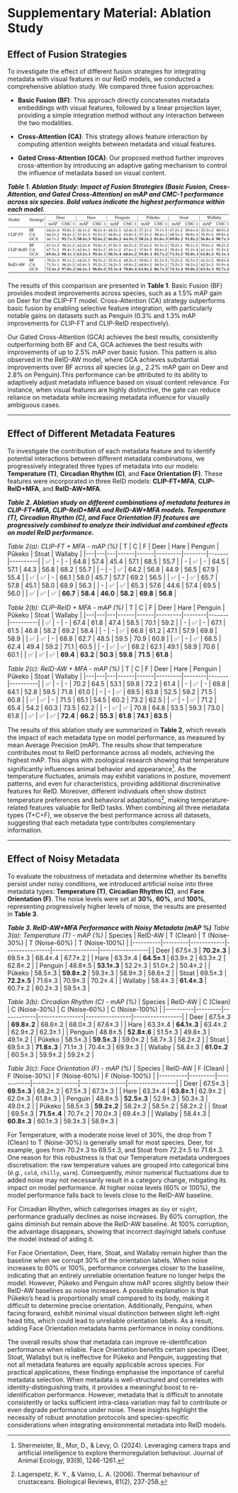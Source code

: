 # Supplementary Material: Ablation Study
## **Effect of Fusion Strategies**
To investigate the effect of different fusion strategies for integrating metadata with visual features in our ReID models, we conducted a comprehensive ablation study. We compared three fusion approaches:

- **Basic Fusion (BF)**: This approach directly concatenates metadata embeddings with visual features, followed by a linear projection layer, providing a simple integration method without any interaction between the two modalities.

- **Cross-Attention (CA)**: This strategy allows feature interaction by computing attention weights between metadata and visual features.

- **Gated Cross-Attention (GCA)**: Our proposed method further improves cross-attention by introducing an adaptive gating mechanism to control the influence of metadata based on visual content.


***Table 1. Ablation Study: Impact of Fusion Strategies (Basic Fusion, Cross-Attention, and Gated Cross-Attention) on mAP and CMC-1 performance across six species. Bold values indicate the highest performance within each model.***
![Ablation Study - Fusion](fig/ablation_fusion.png)
<!-- | Model      | Strategy | Deer (mAP) | Deer (CMC-1) | Hare (mAP) | Hare (CMC-1) | Penguin (mAP) | Penguin (CMC-1) | Pūkeko (mAP) | Pūkeko (CMC-1) | Stoat (mAP) | Stoat (CMC-1) | Wallaby (mAP) | Wallaby (CMC-1) |
|-------------|-----------|-------------|---------------|-------------|---------------|----------------|------------------|----------------|----------------|---------------|-----------------|------------------|------------------|
| CLIP-FT     | BF        | 64.2±.4      | 93.8±.3        | 56.1±.2      | 90.2±.4        | 44.5±.3         | 62.4±.3           | 57.2±.2         | 79.1±.3         | 67.2±.2        | 89.6±.4           | 55.3±.2           | 88.9±.2           |
|              | CA        | 66.5±.2      | 94.6±.2        | 57.4±.3      | 91.5±.2        | 44.8±.2         | 63.8±.3           | 57.3±.2         | 80.4±.2         | 68.5±.2        | 90.8±.3           | 55.9±.2           | 89.8±.2           |
|              | GCA       | **66.7±.2**  | **95.7±.3**    | **58.4±.3**  | **92.6±.2**    | **46.0±.2**     | **64.9±.3**       | **58.2±.2**     | **81.6±.3**     | **69.8±.2**    | **91.8±.2**       | **56.8±.4**       | **90.7±.3**       |
| CLIP-ReID   | BF        | 67.1±.3      | 96.2±.2        | 62.2±.4      | 93.4±.3        | 47.8±.3         | 66.5±.2           | 57.6±.2         | 81.5±.2         | 70.2±.1        | 90.1±.2           | 59.6±.1           | 90.2±.2           |
|              | CA        | 67.7±.2      | 95.4±.3        | 62.4±.1      | 94.5±.2        | 49.1±.2         | 67.6±.2           | 57.8±.3         | 82.6±.2         | 70.4±.2        | 91.2±.4           | 61.1±.2           | 91.3±.2           |
|              | GCA       | **69.4±.2**  | **98.1±.1**    | **63.2±.1**  | **95.4±.1**    | **50.3±.4**     | **68.6±.2**       | **59.8±.1**     | **83.7±.2**     | **71.5±.2**    | **92.0±.1**       | **61.8±.2**       | **92.1±.1**       |
| ReID-AW     | BF        | 70.2±.3      | 95.1±.2        | 64.2±.3      | 94.5±.2        | 52.5±.4         | 68.2±.3           | 59.8±.3         | 81.2±.3         | 72.2±.2        | 92.5±.3           | 61.2±.2           | 90.8±.4           |
|              | CA        | 71.5±.1      | 96.2±.2        | 65.4±.3      | 95.2±.2        | 54.2±.3         | 69.8±.2           | 60.8±.2         | 84.5±.2         | 73.2±.3        | 94.2±.2           | 62.5±.2           | 91.9±.4           |
|              | GCA       | **72.4±.2**  | **97.0±.2**    | **66.2±.1**  | **96.8±.2**    | **55.3±.4**     | **70.8±.4**       | **61.8±.2**     | **86.7±.3**     | **74.1±.4**    | **95.0±.2**       | **63.5±.1**       | **92.7±.2**       | -->

The results of this comparison are presented in **Table 1**. Basic Fusion (BF) provides modest improvements across species, such as a 1.5% mAP gain on Deer for the CLIP-FT model. Cross-Attention (CA) strategy outperforms basic fusion by enabling selective feature integration, with particularly notable gains on datasets such as Penguin (0.3% and 1.3% mAP improvements for CLIP-FT and CLIP-ReID respectively). 

Our Gated Cross-Attention (GCA) achieves the best results, consistently outperforming both BF and CA, GCA achieves the best results with improvements of up to 2.5% mAP over basic fusion. This pattern is also observed in the ReID-AW model, where GCA achieves substantial improvements over BF across all species (*e.g.*, 2.2% mAP gain on Deer and 2.8% on Penguin).This performance can be attributed to its ability to adaptively adjust metadata influence based on visual content relevance. For instance, when visual features are highly distinctive, the gate can reduce reliance on metadata while increasing metadata influence for visually ambiguous cases.

* * *

## **Effect of Different Metadata Features**
To investigate the contribution of each metadata feature and to identify potential interactions between different metadata combinations, we progressively integrated three types of metadata into our models: **Temperature (T)**, **Circadian Rhythm (C)**, and **Face Orientation (F)**. These features were incorporated in three ReID models: **CLIP-FT+MFA**, **CLIP-ReID+MFA**, and **ReID-AW+MFA**.


***Table 2. Ablation study on different combinations of metadata features in CLIP-FT+MFA, CLIP-ReID+MFA and ReID-AW+MFA models. Temperature (T), Circadian Rhythm (C), and Face Orientation (F) features are progressively combined to analyze their individual and combined effects on model ReID performance.***

*Table 2(a): CLIP-FT + MFA - mAP (%)*
| T | C | F | Deer | Hare | Penguin | Pūkeko | Stoat | Wallaby |
|---|---|---|------|------|---------|--------|-------|----------|
| ✅ | - | - | 64.8 | 57.4 | 45.4    | 57.1   | 68.5  | 55.7     |
| - | ✅ | - | 64.5 | 57.1 | 44.3    | 56.8   | 68.2  | 55.7     |
| - | - | ✅ | 64.2 | 56.8 | 44.9    | 56.5   | 67.9  | 55.4     |
| ✅ | ✅ | - | 66.1 | 58.0 | 45.7    | 57.7   | 69.2  | 56.5     |
| ✅ | - | ✅ | 65.7 | 57.8 | 45.1    | 58.0   | 68.9  | 56.3     |
| - | ✅ | ✅ | 65.3 | 57.6 | 44.6    | 57.4   | 69.5  | 56.0     |
| ✅ | ✅ | ✅ | **66.7** | **58.4** | **46.0** | **58.2** | **69.8** | **56.8** |

*Table 2(b): CLIP-ReID + MFA - mAP (%)* 
| T | C | F | Deer | Hare | Penguin | Pūkeko | Stoat | Wallaby |
|---|---|---|------|------|---------|--------|-------|----------|
| ✅ | - | - | 67.4 | 61.8 | 47.4    | 58.5   | 70.1  | 59.2     |
| - | ✅ | - | 67.1 | 61.5 | 46.8    | 58.2   | 69.2  | 58.4     |
| - | - | ✅ | 66.8 | 61.2 | 47.1    | 57.9   | 69.8  | 58.9     |
| ✅ | ✅ | - | 68.8 | 62.7 | 48.5    | 59.5   | 70.9  | 60.8     |
| ✅ | - | ✅ | 68.5 | 62.4 | 49.4    | 59.2   | 71.1  | 60.5     |
| - | ✅ | ✅ | 68.2 | 62.1 | 49.1    | 58.9   | 70.6  | 60.1     |
| ✅ | ✅ | ✅ | **69.4** | **63.2** | **50.3** | **59.8** | **71.5** | **61.8** |

*Table 2(c): ReID-AW + MFA - mAP (%)*
| T | C | F | Deer | Hare | Penguin | Pūkeko | Stoat | Wallaby |
|---|---|---|------|------|---------|--------|-------|----------|
| ✅ | - | - | 70.2 | 64.5 | 53.1    | 59.8   | 72.2  | 61.4     |
| - | ✅ | - | 69.8 | 64.1 | 52.8    | 59.5   | 71.8  | 61.0     |
| - | - | ✅ | 69.5 | 63.8 | 52.5    | 59.2   | 71.5  | 60.8     |
| ✅ | ✅ | - | 71.5 | 65.1 | 54.5    | 60.2   | 73.2  | 62.5     |
| ✅ | - | ✅ | 71.2 | 65.4 | 54.2    | 60.3   | 73.5  | 62.2     |
| - | ✅ | ✅ | 70.8 | 64.8 | 53.5    | 59.3   | 73.0  | 61.8     |
| ✅ | ✅ | ✅ | **72.4** | **66.2** | **55.3** | **61.8** | **74.1** | **63.5** |

The results of this ablation study are summarized in **Table 2**, which reveals the impact of each metadata type on model performance, as measured by mean Average Precision (mAP). The results show that temperature contributes most to ReID performance across all models, achieving the highest mAP. This aligns with zoological research showing that temperature significantly influences animal behavior and appearance[^1]. As the temperature fluctuates, animals may exhibit variations in posture, movement patterns, and even fur characteristics, providing additional discriminative features for ReID. Moreover, different individuals often show distinct temperature preferences and behavioral adaptations[^2], making temperature-related features valuable for ReID tasks. When combining all three metadata types (T+C+F), we observe the best performance across all datasets, suggesting that each metadata type contributes complementary information. 


* * * 

## **Effect of Noisy Metadata**
To evaluate the robustness of metadata and determine whether its benefits persist under noisy conditions, we introduced artificial noise into three metadata types: **Temperature (T)**, **Circadian Rhythm (C)**, and **Face Orientation (F)**. The noise levels were set at **30%**, **60%**, and **100%**, representing progressively higher levels of noise, the results are presented in **Table 3**.

***Table 3. ReID-AW+MFA Performance with Noisy Metadata (mAP %)***
*Table 3(a): Temperature (T) - mAP (%)*
| Species | ReID-AW | T (Clean) | T (Noise-30%) | T (Noise-60%) | T (Noise-100%) |
|----------|---------|------------|----------------|----------------|-----------------|
| Deer     | 67.5±.3 | **70.2±.3** | 69.5±.3         | 68.4±.4         | 67.7±.2          |
| Hare     | 63.3±.4 | **64.5±.1** | 63.9±.2         | 63.3±.2         | 62.8±.2          |
| Penguin  | 48.8±.5 | **53.1±.3** | 52.2±.3         | 51.0±.2         | 50.4±.2          |
| Pūkeko   | 58.5±.3 | **59.8±.2** | 59.3±.3         | 58.9±.3         | 58.6±.2          |
| Stoat    | 69.5±.3 | **72.2±.5** | 71.6±.3         | 70.9±.3         | 70.2±.4          |
| Wallaby  | 58.4±.3 | **61.4±.3** | 60.7±.2         | 60.2±.3         | 59.5±.3          |

*Table 3(b): Circadian Rhythm (C) - mAP (%)*
| Species | ReID-AW | C (Clean) | C (Noise-30%) | C (Noise-60%) | C (Noise-100%) |
|----------|---------|------------|----------------|----------------|-----------------|
| Deer     | 67.5±.3 | **69.8±.2** | 68.6±.2         | 68.0±.3         | 67.6±.3          |
| Hare     | 63.3±.4 | **64.1±.3** | 63.4±.2         | 62.9±.2         | 62.3±.1          |
| Penguin  | 48.8±.5 | **52.8±.6** | 51.5±.3         | 49.8±.3         | 49.1±.2          |
| Pūkeko   | 58.5±.3 | **59.5±.3** | 59.0±.2         | 58.7±.3         | 58.2±.2          |
| Stoat    | 69.5±.3 | **71.8±.3** | 71.1±.3         | 70.4±.3         | 69.9±.3          |
| Wallaby  | 58.4±.3 | **61.0±.2** | 60.5±.3         | 59.9±.2         | 59.2±.2          |

*Table 3(c): Face Orientation (F) - mAP (%)*
| Species | ReID-AW | F (Clean) | F (Noise-30%) | F (Noise-60%) | F (Noise-100%) |
|----------|---------|------------|----------------|----------------|-----------------|
| Deer     | 67.5±.3 | **69.5±.3** | 68.2±.2         | 67.5±.3         | 67.3±.3          |
| Hare     | 63.3±.4 | **63.8±.1** | 62.9±.2         | 62.0±.3         | 61.8±.3          |
| Penguin  | 48.8±.5 | **52.5±.3** | 52.9±.3         | 50.3±.3         | 49.0±.2          |
| Pūkeko   | 58.5±.3 | **59.2±.2** | 58.2±.2         | 58.5±.2         | 58.2±.2          |
| Stoat    | 69.5±.3 | **71.5±.4** | 70.7±.2         | 70.0±.3         | 69.4±.3          |
| Wallaby  | 58.4±.3 | **60.8±.3** | 60.1±.3         | 59.3±.3         | 58.9±.3          |

For Temperature, with a moderate noise level of 30\%, the drop from T (Clean) to T (Noise-30\%) is generally small for most species. Deer, for example, goes from 70.2±.3 to 69.5±.3, and Stoat from 72.2±.5 to 71.6±.3. One reason for this robustness is that our Temperature metadata undergoes discretisation: the raw temperature values are grouped into categorical bins (*e.g.*, ``cold``, ``chilly``, ``warm``). Consequently, minor numerical fluctuations due to added noise may not necessarily result in a category change, mitigating its impact on model performance. At higher noise levels (60\% or 100\%), the model performance falls back to levels close to the ReID-AW baseline.

For Circadian Rhythm, which categorises images as ``day`` or ``night``, performance gradually declines as noise increases. By 60\% corruption, the gains diminish but remain above the ReID-AW baseline. At 100\% corruption, the advantage disappears, showing that incorrect day/night labels confuse the model instead of aiding it.

For Face Orientation, Deer, Hare, Stoat, and Wallaby remain higher than the baseline when we corrupt 30\% of the orientation labels. When noise increases to 60\% or 100\%, performance converges closer to the baseline, indicating that an entirely unreliable orientation feature no longer helps the model. However, Pūkeko and Penguin show mAP scores slightly below their ReID-AW baselines as noise increases. A possible explanation is that Pūkeko’s head is proportionally small compared to its body, making it difficult to determine precise orientation. Additionally, Penguins, when facing forward, exhibit minimal visual distinction between slight left-right head tilts, which could lead to unreliable orientation labels. As a result, adding Face Orientation metadata harms performance in noisy conditions.

The overall results show that metadata can improve re-identification performance when reliable. Face Orientation benefits certain species (Deer, Stoat, Wallaby) but is ineffective for Pūkeko and Penguin, suggesting that not all metadata features are equally applicable across species. For practical applications, these findings emphasise the importance of careful metadata selection. When metadata is well-structured and correlates with identity-distinguishing traits, it provides a meaningful boost to re-identification performance. However, metadata that is difficult to annotate consistently or lacks sufficient intra-class variation may fail to contribute or even degrade performance under noise. These insights highlight the necessity of robust annotation protocols and species-specific considerations when integrating environmental metadata into ReID models.


[^1]: Shermeister, B., Mor, D., & Levy, O. (2024). Leveraging camera traps and artificial intelligence to explore thermoregulation behaviour. Journal of Animal Ecology, 93(9), 1246-1261.
[^2]: Lagerspetz, K. Y., & Vainio, L. A. (2006). Thermal behaviour of crustaceans. Biological Reviews, 81(2), 237-258.
